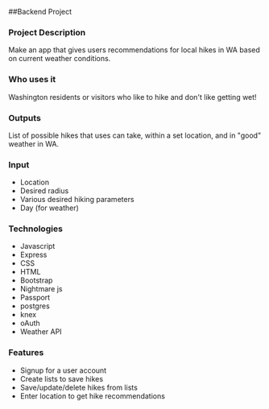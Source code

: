 ##Backend Project

### Project Description

Make an app that gives users recommendations for local hikes in WA based on current weather conditions.

### Who uses it

Washington residents or visitors who like to hike and don't like getting wet!

### Outputs

List of possible hikes that uses can take, within a set location, and in "good" weather in WA.

### Input

- Location
- Desired radius
- Various desired hiking parameters 
- Day (for weather)

### Technologies
- Javascript
- Express
- CSS
- HTML
- Bootstrap
- Nightmare js
- Passport
- postgres
- knex
- oAuth
- Weather API

### Features

- Signup for a user account
- Create lists to save hikes
- Save/update/delete hikes from lists
- Enter location to get hike recommendations
